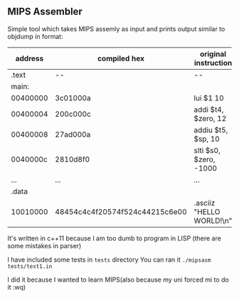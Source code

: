 ## MIPS Assembler
Simple tool which takes MIPS assemly as input and prints output similar to objdump in format:

| address | compiled hex | original instruction |
| ---------- | ----------------- | ------------------------ |
|.text|--|--|
|main:|
|00400000|3c01000a|	lui		$1 10|
|00400004|200c000c|	addi		$t4, $zero, 12
|00400008|27ad000a|	addiu		$t5, $sp, 10
|0040000c|2810d8f0|	slti		$s0, $zero, -1000
|...|...|...|
|.data|
|10010000|48454c4c4f20574f524c44215c6e00|.asciiz "HELLO WORLD!\n"


It's written in c++11 because I am too dumb to program in LISP (there are some mistakes in parser)

I have included some tests in `tests` directory
You can ran it `./mipsasm tests/test1.in`

I did it because I wanted to learn MIPS(also because my uni forced mi to do it :wq)
